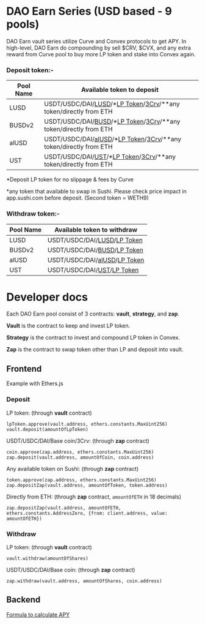 # DAO Earn Series (USD based - 9 pools)
DAO Earn vault series utilize Curve and Convex protocols to get APY. In high-level, DAO Earn do compounding by sell $CRV, $CVX, and any extra reward from Curve pool to buy more LP token and stake into Convex again.

### Deposit token:-
Pool Name | Available token to deposit
--------- | --------------------------
LUSD | USDT/USDC/DAI/[LUSD](https://etherscan.io/address/0x5f98805A4E8be255a32880FDeC7F6728C6568bA0)/*[LP Token](https://etherscan.io/address/0xEd279fDD11cA84bEef15AF5D39BB4d4bEE23F0cA)/[3Crv](https://etherscan.io/address/0x6c3F90f043a72FA612cbac8115EE7e52BDe6E490)/**any token/directly from ETH
BUSDv2 | USDT/USDC/DAI/[BUSD](https://etherscan.io/address/0x4Fabb145d64652a948d72533023f6E7A623C7C53)/*[LP Token](https://etherscan.io/address/0x4807862AA8b2bF68830e4C8dc86D0e9A998e085a)/[3Crv](https://etherscan.io/address/0x6c3F90f043a72FA612cbac8115EE7e52BDe6E490)/**any token/directly from ETH
alUSD | USDT/USDC/DAI/[alUSD](https://etherscan.io/address/0xBC6DA0FE9aD5f3b0d58160288917AA56653660E9)/*[LP Token](https://etherscan.io/address/0x43b4FdFD4Ff969587185cDB6f0BD875c5Fc83f8c)/[3Crv](https://etherscan.io/address/0x6c3F90f043a72FA612cbac8115EE7e52BDe6E490)/**any token/directly from ETH
UST | USDT/USDC/DAI/[UST](https://etherscan.io/address/0xa47c8bf37f92aBed4A126BDA807A7b7498661acD)/*[LP Token](https://etherscan.io/address/0x94e131324b6054c0D789b190b2dAC504e4361b53)/[3Crv](https://etherscan.io/address/0x6c3F90f043a72FA612cbac8115EE7e52BDe6E490)/**any token/directly from ETH

*Deposit LP token for no slippage & fees by Curve

*any token that available to swap in Sushi. Please check price impact in app.sushi.com before deposit. (Second token = WETH9)

### Withdraw token:-
Pool Name | Available token to withdraw
--------- | --------------------------
LUSD | USDT/USDC/DAI/[LUSD](https://etherscan.io/address/0x5f98805A4E8be255a32880FDeC7F6728C6568bA0)/[LP Token](https://etherscan.io/address/0xEd279fDD11cA84bEef15AF5D39BB4d4bEE23F0cA)
BUSDv2 | USDT/USDC/DAI/[BUSD](https://etherscan.io/address/0x4Fabb145d64652a948d72533023f6E7A623C7C53)/[LP Token](https://etherscan.io/address/0x4807862AA8b2bF68830e4C8dc86D0e9A998e085a)
alUSD | USDT/USDC/DAI/[alUSD](https://etherscan.io/address/0xBC6DA0FE9aD5f3b0d58160288917AA56653660E9)/[LP Token](https://etherscan.io/address/0x43b4FdFD4Ff969587185cDB6f0BD875c5Fc83f8c)
UST | USDT/USDC/DAI/[UST](https://etherscan.io/address/0xa47c8bf37f92aBed4A126BDA807A7b7498661acD)/[LP Token](https://etherscan.io/address/0x94e131324b6054c0D789b190b2dAC504e4361b53)

# Developer docs
Each DAO Earn pool consist of 3 contracts: **vault**, **strategy**, and **zap**.

**Vault** is the contract to keep and invest LP token.

**Strategy** is the contract to invest and compound LP token in Convex.

**Zap** is the contract to swap token other than LP and deposit into vault.

## Frontend
Example with Ethers.js
### Deposit
LP token: (through **vault** contract)
```
lpToken.approve(vault.address, ethers.constants.MaxUint256)
vault.deposit(amountOfLpToken)
```
USDT/USDC/DAI/Base coin/3Crv: (through **zap** contract)
```
coin.approve(zap.address, ethers.constants.MaxUint256)
zap.deposit(vault.address, amountOfCoin, coin.address)
```
Any available token on Sushi: (through **zap** contract)
```
token.approve(zap.address, ethers.constants.MaxUint256)
zap.depositZap(vault.address, amountOfToken, token.address)
```
Directly from ETH: (through **zap** contract, `amountOfETH` in 18 decimals)
```
zap.depositZap(vault.address, amountOfETH, ethers.constants.AddressZero, {from: client.address, value: amountOfETH})
```

### Withdraw
LP token: (through **vault** contract)
```
vault.withdraw(amountOfShares)
```
USDT/USDC/DAI/Base coin: (through **zap** contract)
```
zap.withdraw(vault.address, amountOfShares, coin.address)
```

## Backend
[Formula to calculate APY](https://docs.google.com/document/d/1E4xEBG7COtlIvleQWoh26PcvIkpFxgOUpmk9BXJsv8s/edit#heading=h.suss79bdwa4r)